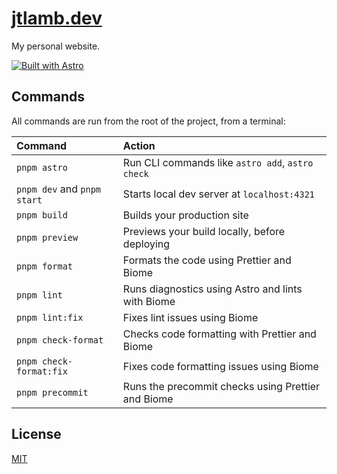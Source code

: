 # [jtlamb.dev](https://www.jacobdalamb.dev)

My personal website.

[![Built with Astro](https://astro.badg.es/v2/built-with-astro/small.svg)](https://astro.build)

## Commands

All commands are run from the root of the project, from a terminal:

| Command                     | Action                                             |
| :-------------------------- | :------------------------------------------------- |
| `pnpm astro`                | Run CLI commands like `astro add`, `astro check`   |
| `pnpm dev` and `pnpm start` | Starts local dev server at `localhost:4321`        |
| `pnpm build`                | Builds your production site                        |
| `pnpm preview`              | Previews your build locally, before deploying      |
| `pnpm format`               | Formats the code using Prettier and Biome          |
| `pnpm lint`                 | Runs diagnostics using Astro and lints with Biome  |
| `pnpm lint:fix`             | Fixes lint issues using Biome                      |
| `pnpm check-format`         | Checks code formatting with Prettier and Biome     |
| `pnpm check-format:fix`     | Fixes code formatting issues using Biome           |
| `pnpm precommit`            | Runs the precommit checks using Prettier and Biome |

## License

[MIT](https://choosealicense.com/licenses/mit/)
